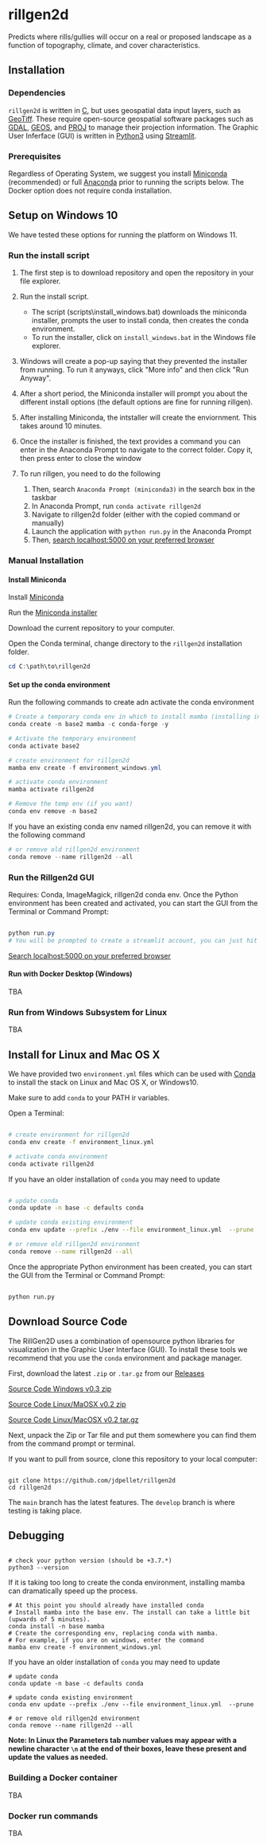 # rillgen2d

Predicts where rills/gullies will occur on a real or proposed landscape as a function of topography, climate, and cover characteristics.

## Installation

### Dependencies

`rillgen2d` is written in [C](https://en.wikipedia.org/wiki/C_(programming_language)), but uses geospatial data input layers, such as [GeoTiff](https://www.ogc.org/standards/geotiff). These require open-source geospatial software packages such as [GDAL](https://gdal.org/), [GEOS](https://trac.osgeo.org/geos), and [PROJ](https://proj.org/) to manage their projection information. The Graphic User Inferface (GUI) is written in [Python3](https://www.python.org/) using [Streamlit](https://streamlit.io/).

### Prerequisites

Regardless of Operating System, we suggest you install [Miniconda](https://docs.conda.io/en/latest/miniconda.html) (recommended) or full [Anaconda](https://www.anaconda.com/products/individual) prior to running the scripts below. The Docker option does not require conda installation.

## Setup on Windows 10

We have tested these options for running the platform on Windows 11.

### Run the install script

1. The first step is to download repository and open the repository in your file explorer.

2. Run the install script.
   * The script (scripts\install_windows.bat) downloads the miniconda installer, prompts the user to install conda, then creates the conda environment.
   * To run the installer, click on `install_windows.bat` in the Windows file explorer.

3. Windows will create a pop-up saying that they prevented the installer from running. To run it anyways, click "More info" and then click "Run Anyway".

4. After a short period, the Miniconda installer will prompt you about the different install options (the default options are fine for running rillgen).

5. After installing Miniconda, the intstaller will create the enviornment. This takes around 10 minutes.
6. Once the installer is finished, the text provides a command you can enter in the Anaconda Prompt to navigate to the correct folder. Copy it, then press enter to close the window
7. To run rillgen, you need to do the following
   1. Then, search `Anaconda Prompt (miniconda3)` in the search box in the taskbar
   2. In Anaconda Prompt, run `conda activate rillgen2d`
   3. Navigate to rillgen2d folder (either with the copied command or manually)
   4. Launch the application with `python run.py` in the Anaconda Prompt
   5. Then, [search localhost:5000 on your preferred browser](http://localhost:5000/)

### Manual Installation

#### Install Miniconda

Install [Miniconda](https://docs.conda.io/en/latest/miniconda.html)

Run the [Miniconda installer](https://docs.conda.io/en/latest/miniconda.html)

Download the current repository to your computer.

Open the Conda terminal, change directory to the `rillgen2d` installation folder.

```powershell
cd C:\path\to\rillgen2d
```

#### Set up the conda environment

Run the following commands to create adn activate the conda environment

```powershell
# Create a temporary conda env in which to install mamba (installing in base can run into permissions issues)
conda create -n base2 mamba -c conda-forge -y

# Activate the temporary environment
conda activate base2

# create environment for rillgen2d
mamba env create -f environment_windows.yml

# activate conda environment
mamba activate rillgen2d

# Remove the temp env (if you want)
conda env remove -n base2

```

If you have an existing conda env named rillgen2d, you can remove it with the following command

```powershell
# or remove old rillgen2d environment
conda remove --name rillgen2d --all

```

### Run the Rillgen2d GUI

Requires: Conda, ImageMagick, rillgen2d conda env.
Once the Python environment has been created and activated, you can start the GUI from the Terminal or Command Prompt:

```powershell

python run.py
# You will be prompted to create a streamlit account, you can just hit enter to skip this step
```

[Search localhost:5000 on your preferred browser](http://localhost:5000/)

#### Run with Docker Desktop (Windows)

TBA

### Run from Windows Subsystem for Linux

TBA

## Install for Linux and Mac OS X

We have provided two `environment.yml` files which can be used with [Conda](https://docs.conda.io/en/latest/) to install the stack on Linux and Mac OS X, or Windows10.

Make sure to add `conda` to your PATH ir variables.

Open a Terminal:

```bash

# create environment for rillgen2d
conda env create -f environment_linux.yml

# activate conda environment
conda activate rillgen2d
```

If you have an older installation of `conda` you may need to update

```bash

# update conda
conda update -n base -c defaults conda

# update conda existing environment 
conda env update --prefix ./env --file environment_linux.yml  --prune

# or remove old rillgen2d environment
conda remove --name rillgen2d --all
```

Once the appropriate Python environment has been created, you can start the GUI from the Terminal or Command Prompt:

``` bash

python run.py

```

## Download Source Code

The RillGen2D uses a combination of opensource python libraries for visualization in the Graphic User Interface (GUI). To install these tools we recommend that you use the `conda` environment and package manager.

First, download the latest `.zip` or `.tar.gz` from our [Releases](https://github.com/tyson-swetnam/rillgen2d/releases)

[Source Code Windows v0.3 zip](https://github.com/tyson-swetnam/rillgen2d/archive/refs/tags/0.3.zip)

[Source Code Linux/MaOSX v0.2 zip](https://github.com/tyson-swetnam/rillgen2d/archive/refs/tags/0.2.zip)

[Source Code Linux/MacOSX v0.2 tar.gz](https://github.com/tyson-swetnam/rillgen2d/archive/refs/tags/0.2.tar.gz)

Next, unpack the Zip or Tar file and put them somewhere you can find them from the command prompt or terminal.

If you want to pull from source, clone this repository to your local computer:

``` shell

git clone https://github.com/jdpellet/rillgen2d
cd rillgen2d

```

The `main` branch has the latest features. The `develop` branch is where testing is taking place.

## Debugging

```

# check your python version (should be +3.7.*)
python3 --version

```

If it is taking too long to create the conda environment, installing mamba can dramatically speed up the process.

```
# At this point you should already have installed conda
# Install mamba into the base env. The install can take a little bit (upwards of 5 minutes).
conda install -n base mamba
# Create the corresponding env, replacing conda with mamba.
# For example, if you are on windows, enter the command
mamba env create -f environment_windows.yml 
```

If you have an older installation of `conda` you may need to update

```
# update conda
conda update -n base -c defaults conda

# update conda existing environment 
conda env update --prefix ./env --file environment_linux.yml  --prune

# or remove old rillgen2d environment
conda remove --name rillgen2d --all
```

**Note: In Linux the Parameters tab number values may appear with a newline character `\n` at the end of their boxes, leave these present and update the values as needed.**

### Building a Docker container

TBA

### Docker run commands

TBA
